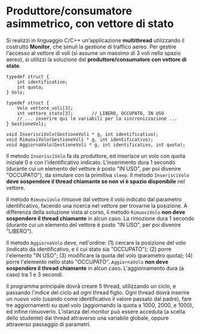 # Produttore/consumatore asimmetrico, con vettore di stato

Si realizzi in linguaggio C/C++ un'applicazione **multithread**
utilizzando il costrutto **Monitor**, che simuli la gestione di traffico
aereo. Per gestire l'accesso al vettore di voli (si assume un massimo di
3 voli nello spazio aereo), si utilizzi la soluzione del
**produttore/consumatore con vettore di stato**.


    typedef struct {
        int identificativo;
        int quota;
    } Volo;

    typedef struct {
        Volo vettore_voli[3];
        int vettore_stato[3];       // LIBERO, OCCUPATO, IN USO
        // ... inserire qui le variabili per la sincronizzazione ...
    } GestioneVoli;

    void InserisciVolo(GestioneVoli * g, int identificativo);
    void RimuoviVolo(GestioneVoli * g, int identificativo);
    void AggiornaVolo(GestioneVoli * g, int identificativo, int quota);

Il metodo `InserisciVolo` fa da produttore, ed inserisce un volo con
quota iniziale 0 e con l'identificativo indicato. L'inserimento dura 1
secondo (durante cui un elemento del vettore è posto "IN USO", per poi
divenire "OCCUPATO"), da simulare con la primitiva `sleep`. Il metodo
`InserisciVolo` **deve sospendere il thread chiamante se non vi è spazio
disponibile** nel vettore.

Il metodo `RimuoviVolo` rimuove dal vettore il volo indicato dal
parametro identificativo, facendo una ricerca nel vettore per trovarne
la posizione. A differenza della soluzione vista al corso, il metodo
`RimuoviVolo` **non deve sospendere il thread chiamante** in alcun caso.
La rimozione dura 1 secondo (durante cui un elemento del vettore è posto
"IN USO", per poi divenire "LIBERO").

Il metodo `AggiornaVolo` deve, nell'ordine: (1) cercare la posizione del
volo (indicato da identificativo, e il cui stato sia "OCCUPATO"); (2)
porre l'elemento "IN USO"; (3) modificare la quota del volo (parametro
quota); (4) porre l'elemento nello stato "OCCUPATO". `AggiornaVolo`
**non deve sospendere il thread chiamante** in alcun caso.
L'aggiornamento dura (a caso) tra 1 e 3 secondi.

Il programma principale dovrà creare 5 thread, utilizzando un ciclo, e
passando l'indice del ciclo ad ogni thread figlio. Ogni thread dovrà
inserire un nuovo volo (usando come identificativo il valore passato dal
padre), fare tre aggiornamenti su quel volo (aggiornando la quota a
1000, 2000, e 1000), ed infine rimuoverlo. L'istanza del monitor può
essere acceduta (a scelta dello studente) dai thread attraverso una
variabile globale, oppure attraverso passaggio di parametri.
